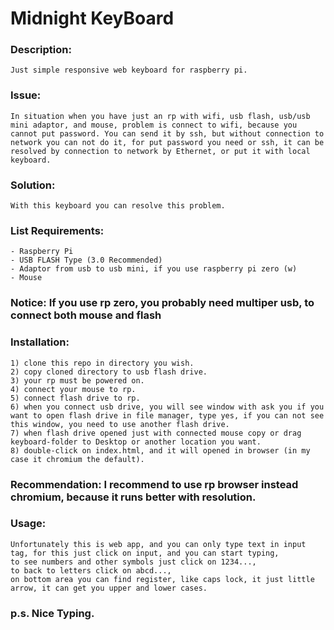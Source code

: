 # Midnight KeyBoard

### Description: 
	Just simple responsive web keyboard for raspberry pi.

### Issue: 
	In situation when you have just an rp with wifi, usb flash, usb/usb mini adaptor, and mouse, problem is connect to wifi, because you cannot put password. You can send it by ssh, but without connection to network you can not do it, for put password you need or ssh, it can be resolved by connection to network by Ethernet, or put it with local keyboard.

### Solution: 
	With this keyboard you can resolve this problem.

### List Requirements:
	- Raspberry Pi
	- USB FLASH Type (3.0 Recommended)
	- Adaptor from usb to usb mini, if you use raspberry pi zero (w)
	- Mouse

### Notice: If you use rp zero, you probably need multiper usb, to connect both mouse and flash

### Installation:
	1) clone this repo in directory you wish.
	2) copy cloned directory to usb flash drive.
	3) your rp must be powered on.
	4) connect your mouse to rp.
	5) connect flash drive to rp.
	6) when you connect usb drive, you will see window with ask you if you want to open flash drive in file manager, type yes, if you can not see this window, you need to use another flash drive.
	7) when flash drive opened just with connected mouse copy or drag keyboard-folder to Desktop or another location you want.
	8) double-click on index.html, and it will opened in browser (in my case it chromium the default).

### Recommendation: I recommend to use rp browser instead chromium, because it runs better with resolution.

### Usage: 
	Unfortunately this is web app, and you can only type text in input tag, for this just click on input, and you can start typing, 
	to see numbers and other symbols just click on 1234..., 
	to back to letters click on abcd..., 
	on bottom area you can find register, like caps lock, it just little arrow, it can get you upper and lower cases.

### p.s. Nice Typing.
